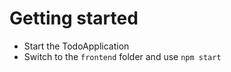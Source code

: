 # Getting started

- Start the TodoApplication
- Switch to the ```frontend``` folder and use ```npm start```

